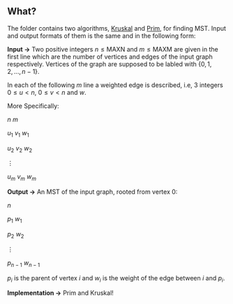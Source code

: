 ## What?
The folder contains two algorithms, [Kruskal](/kruskal.cpp) and [Prim](/prim.cpp), for finding MST. Input and output formats of them is the same and in the following form:

**Input $\to$** Two positive integers $n \leq \text{MAXN}$ and $m \leq \text{MAXM}$ are given in the first line which are the number of vertices and edges of the input graph respectively. Vertices of the graph are supposed to be labled with $\{0, 1, 2, \dots, n - 1\}$.

In each of the following $m$ line a weighted edge is described, i.e, 3 integers $0 \leq u < n$, $0 \leq v < n$ and $w$.

More Specifically:

$n$ $m$

$u_1$ $v_1$ $w_1$

$u_2$ $v_2$ $w_2$

$\vdots$

$u_m$ $v_m$ $w_m$

**Output $\to$** An MST of the input graph, rooted from vertex 0:

$n$

$p_1\ w_1$

$p_2\ w_2$

$\vdots$

$p_{n-1}\ w_{n-1}$

$p_i$ is the parent of vertex $i$ and $w_i$ is the weight of the edge between $i$ and $p_i$.

**Implementation $\to$** Prim and Kruskal!